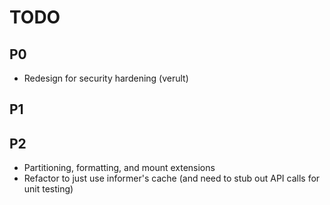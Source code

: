 # TODO

## P0
* Redesign for security hardening (verult)

## P1

## P2
* Partitioning, formatting, and mount extensions
* Refactor to just use informer's cache (and need to stub out API calls for unit
  testing)
